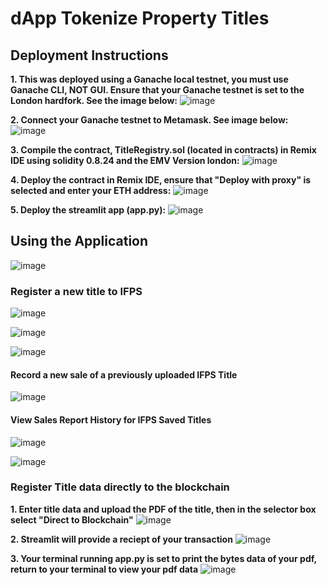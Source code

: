 # dApp Tokenize Property Titles
## Deployment Instructions
**1. This was deployed using a Ganache local testnet, you must use Ganache CLI, NOT GUI. Ensure that your Ganache testnet is set to the London hardfork. See the image below:**
![image](https://github.com/Mccalabrese/dApp-tokenize-property-titles-/blob/d62eb7f0e47163effd8f0a67e1c98a639dd4c715/images/Ganache%20CLI.png)

**2. Connect your Ganache testnet to Metamask. See image below:**
![image](https://github.com/Mccalabrese/dApp-tokenize-property-titles-/blob/d62eb7f0e47163effd8f0a67e1c98a639dd4c715/images/Connect%20MetaMask%20to%20Ganache.png)

**3. Compile the contract, TitleRegistry.sol (located in contracts) in Remix IDE using solidity 0.8.24 and the EMV Version london:**
![image](https://github.com/Mccalabrese/dApp-tokenize-property-titles-/blob/d62eb7f0e47163effd8f0a67e1c98a639dd4c715/images/Compile%20Contract.png)

**4. Deploy the contract in Remix IDE, ensure that "Deploy with proxy" is selected and enter your ETH address:**
![image](https://github.com/Mccalabrese/dApp-tokenize-property-titles-/blob/eb5f3ef2b1a6754a6f51543e3c4dd07099abb94f/images/Deploy%20Contract.png)


**5. Deploy the streamlit app (app.py):**
![image](https://github.com/Mccalabrese/dApp-tokenize-property-titles-/blob/d62eb7f0e47163effd8f0a67e1c98a639dd4c715/images/Deploy%20app.png)


## Using the Application
![image](https://github.com/Mccalabrese/dApp-tokenize-property-titles-/blob/d62eb7f0e47163effd8f0a67e1c98a639dd4c715/images/Streamlit%20Home.png)


### Register a new title to IFPS
![image](https://github.com/Mccalabrese/dApp-tokenize-property-titles-/blob/d62eb7f0e47163effd8f0a67e1c98a639dd4c715/images/Register%20to%20IFPS.png)


![image](https://github.com/Mccalabrese/dApp-tokenize-property-titles-/blob/d62eb7f0e47163effd8f0a67e1c98a639dd4c715/images/IFPS%20Reciept%201.png)


![image](https://github.com/Mccalabrese/dApp-tokenize-property-titles-/blob/d62eb7f0e47163effd8f0a67e1c98a639dd4c715/images/IFPS%20Reciept%202.png)

#### Record a new sale of a previously uploaded IFPS Title
![image](https://github.com/Mccalabrese/dApp-tokenize-property-titles-/blob/d62eb7f0e47163effd8f0a67e1c98a639dd4c715/images/Record%20Sale%20Reciept.png)


#### View Sales Report History for IFPS Saved Titles
![image](https://github.com/Mccalabrese/dApp-tokenize-property-titles-/blob/d62eb7f0e47163effd8f0a67e1c98a639dd4c715/images/Sales%20Report%20History%201.png)


![image](https://github.com/Mccalabrese/dApp-tokenize-property-titles-/blob/d62eb7f0e47163effd8f0a67e1c98a639dd4c715/images/Sales%20Report%20History%202.png)


### Register Title data directly to the blockchain

**1. Enter title data and upload the PDF of the title, then in the selector box select "Direct to Blockchain"**
![image](https://github.com/Mccalabrese/dApp-tokenize-property-titles-/blob/d62eb7f0e47163effd8f0a67e1c98a639dd4c715/images/Register%20to%20Blockchain.png)

**2. Streamlit will provide a reciept of your transaction**
![image](https://github.com/Mccalabrese/dApp-tokenize-property-titles-/blob/d62eb7f0e47163effd8f0a67e1c98a639dd4c715/images/Upload%20to%20Blockchain%20Reciept.png)

**3. Your terminal running app.py is set to print the bytes data of your pdf, return to your terminal to view your pdf data**
![image](https://github.com/Mccalabrese/dApp-tokenize-property-titles-/blob/d62eb7f0e47163effd8f0a67e1c98a639dd4c715/images/PDF%20Byte%20Data.png)
